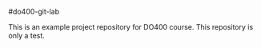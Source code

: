 #do400-git-lab

This is an example project repository for DO400 course.
This repository is only a test.
